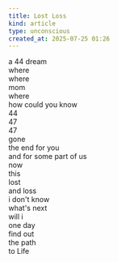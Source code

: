 ```yaml
---
title: Lost Loss
kind: article
type: unconscious
created_at: 2025-07-25 01:26
---
```


a 44 dream  
where  
where  
mom  
where  
how could you know  
44  
47  
47  
gone  
the end for you  
and for some part of us  
now  
this  
lost  
and loss  
i don't know  
what's next  
will i  
one day  
find out  
the path  
to Life  
